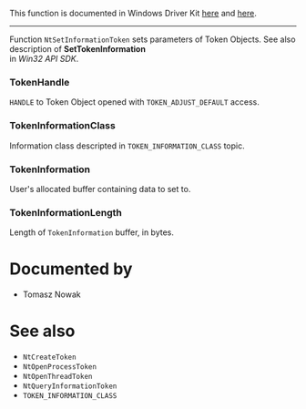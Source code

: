 This function is documented in Windows Driver Kit [here](https://learn.microsoft.com/en-us/windows-hardware/drivers/ddi/ntifs/nf-ntifs-ntsetinformationtoken) and [here](https://learn.microsoft.com/en-us/windows-hardware/drivers/ddi/ntifs/nf-ntifs-zwsetinformationtoken).

---

Function `NtSetInformationToken` sets parameters of Token Objects. See also description of **SetTokenInformation** \
in *Win32 API SDK*.

### TokenHandle

`HANDLE` to Token Object opened with `TOKEN_ADJUST_DEFAULT` access.

### TokenInformationClass

Information class descripted in `TOKEN_INFORMATION_CLASS` topic.

### TokenInformation

User's allocated buffer containing data to set to.

### TokenInformationLength

Length of `TokenInformation` buffer, in bytes.

# Documented by

* Tomasz Nowak

# See also

* `NtCreateToken`
* `NtOpenProcessToken`
* `NtOpenThreadToken`
* `NtQueryInformationToken`
* `TOKEN_INFORMATION_CLASS`
